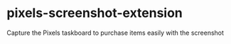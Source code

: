 # pixels-screenshot-extension
Capture the Pixels taskboard to purchase items easily with the screenshot
